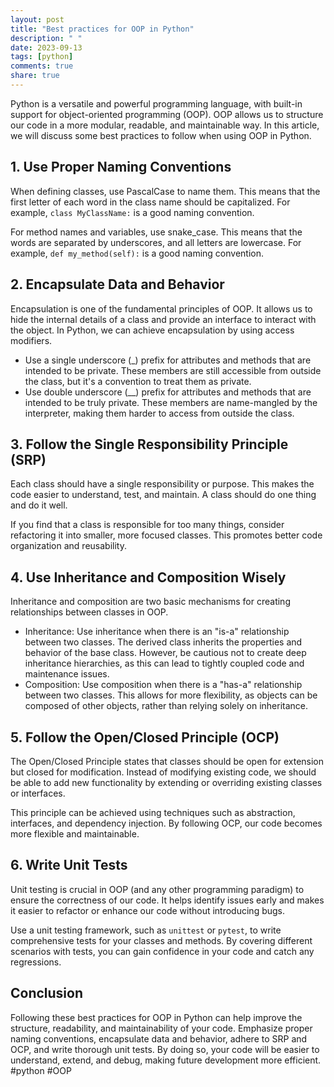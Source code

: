 ```yaml
---
layout: post
title: "Best practices for OOP in Python"
description: " "
date: 2023-09-13
tags: [python]
comments: true
share: true
---
```


Python is a versatile and powerful programming language, with built-in support for object-oriented programming (OOP). OOP allows us to structure our code in a more modular, readable, and maintainable way. In this article, we will discuss some best practices to follow when using OOP in Python.

## 1. Use Proper Naming Conventions

When defining classes, use PascalCase to name them. This means that the first letter of each word in the class name should be capitalized. For example, `class MyClassName:` is a good naming convention.

For method names and variables, use snake_case. This means that the words are separated by underscores, and all letters are lowercase. For example, `def my_method(self):` is a good naming convention.

## 2. Encapsulate Data and Behavior

Encapsulation is one of the fundamental principles of OOP. It allows us to hide the internal details of a class and provide an interface to interact with the object. In Python, we can achieve encapsulation by using access modifiers.

- Use a single underscore (_) prefix for attributes and methods that are intended to be private. These members are still accessible from outside the class, but it's a convention to treat them as private.
- Use double underscore (__) prefix for attributes and methods that are intended to be truly private. These members are name-mangled by the interpreter, making them harder to access from outside the class.

## 3. Follow the Single Responsibility Principle (SRP)

Each class should have a single responsibility or purpose. This makes the code easier to understand, test, and maintain. A class should do one thing and do it well.

If you find that a class is responsible for too many things, consider refactoring it into smaller, more focused classes. This promotes better code organization and reusability.

## 4. Use Inheritance and Composition Wisely

Inheritance and composition are two basic mechanisms for creating relationships between classes in OOP.

- Inheritance: Use inheritance when there is an "is-a" relationship between two classes. The derived class inherits the properties and behavior of the base class. However, be cautious not to create deep inheritance hierarchies, as this can lead to tightly coupled code and maintenance issues.
- Composition: Use composition when there is a "has-a" relationship between two classes. This allows for more flexibility, as objects can be composed of other objects, rather than relying solely on inheritance.

## 5. Follow the Open/Closed Principle (OCP)

The Open/Closed Principle states that classes should be open for extension but closed for modification. Instead of modifying existing code, we should be able to add new functionality by extending or overriding existing classes or interfaces.

This principle can be achieved using techniques such as abstraction, interfaces, and dependency injection. By following OCP, our code becomes more flexible and maintainable.

## 6. Write Unit Tests

Unit testing is crucial in OOP (and any other programming paradigm) to ensure the correctness of our code. It helps identify issues early and makes it easier to refactor or enhance our code without introducing bugs.

Use a unit testing framework, such as `unittest` or `pytest`, to write comprehensive tests for your classes and methods. By covering different scenarios with tests, you can gain confidence in your code and catch any regressions.

## Conclusion

Following these best practices for OOP in Python can help improve the structure, readability, and maintainability of your code. Emphasize proper naming conventions, encapsulate data and behavior, adhere to SRP and OCP, and write thorough unit tests. By doing so, your code will be easier to understand, extend, and debug, making future development more efficient. #python #OOP
